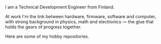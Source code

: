 I am a Technical Development Engineer from Finland.

At work I'm the link between hardware, firmware, software and computer, with strong background in physics, math and electronics — the glue that holds the gears of progress together.

Here are some of my hobby repositories.
